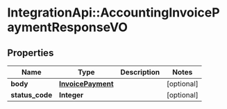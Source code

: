 # IntegrationApi::AccountingInvoicePaymentResponseVO

## Properties
Name | Type | Description | Notes
------------ | ------------- | ------------- | -------------
**body** | [**InvoicePayment**](InvoicePayment.md) |  | [optional] 
**status_code** | **Integer** |  | [optional] 



